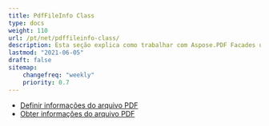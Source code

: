 ```yaml
---
title: PdfFileInfo Class
type: docs
weight: 110
url: /pt/net/pdffileinfo-class/
description: Esta seção explica como trabalhar com Aspose.PDF Facades usando a classe PdfFileInfo.
lastmod: "2021-06-05"
draft: false
sitemap:
    changefreq: "weekly"
    priority: 0.7
---
```


- [Definir informações do arquivo PDF](/pdf/pt/net/set-pdf-file-information/)
- [Obter informações do arquivo PDF](/pdf/pt/net/get-pdf-file-information/)